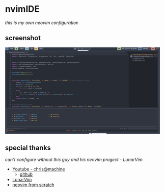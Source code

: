 # nvimIDE
*this is my own neovim configuration*


## screenshot
![screen shot](./picture/01.png)


## special thanks
*can't configure without this guy and his neovim progect - LunarVim*
- [Youtube - chris@machine](https://www.youtube.com/c/ChrisAtMachine)
    - [github](https://github.com/ChristianChiarulli)
- [LunarVim](https://github.com/LunarVim/LunarVim)
- [neovim from scratch](https://github.com/LunarVim/Neovim-from-scratch)
